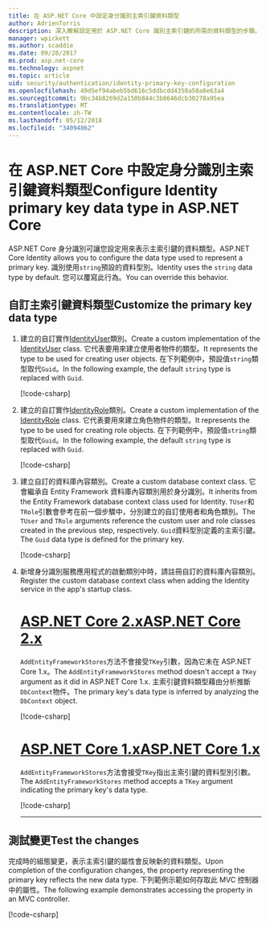 ```yaml
---
title: 在 ASP.NET Core 中設定身分識別主索引鍵資料類型
author: AdrienTorris
description: 深入瞭解設定用於 ASP.NET Core 識別主索引鍵的所需的資料類型的步驟。
manager: wpickett
ms.author: scaddie
ms.date: 09/28/2017
ms.prod: asp.net-core
ms.technology: aspnet
ms.topic: article
uid: security/authentication/identity-primary-key-configuration
ms.openlocfilehash: 49d5ef94abeb5bd616c5ddbcdd4358a58a8e63a4
ms.sourcegitcommit: 9bc34b8269d2a150b844c3b8646dcb30278a95ea
ms.translationtype: MT
ms.contentlocale: zh-TW
ms.lasthandoff: 05/12/2018
ms.locfileid: "34094862"
---
```

# <a name="configure-identity-primary-key-data-type-in-aspnet-core"></a><span data-ttu-id="33b10-103">在 ASP.NET Core 中設定身分識別主索引鍵資料類型</span><span class="sxs-lookup"><span data-stu-id="33b10-103">Configure Identity primary key data type in ASP.NET Core</span></span>

<span data-ttu-id="33b10-104">ASP.NET Core 身分識別可讓您設定用來表示主索引鍵的資料類型。</span><span class="sxs-lookup"><span data-stu-id="33b10-104">ASP.NET Core Identity allows you to configure the data type used to represent a primary key.</span></span> <span data-ttu-id="33b10-105">識別使用`string`預設的資料型別。</span><span class="sxs-lookup"><span data-stu-id="33b10-105">Identity uses the `string` data type by default.</span></span> <span data-ttu-id="33b10-106">您可以覆寫此行為。</span><span class="sxs-lookup"><span data-stu-id="33b10-106">You can override this behavior.</span></span>

## <a name="customize-the-primary-key-data-type"></a><span data-ttu-id="33b10-107">自訂主索引鍵資料類型</span><span class="sxs-lookup"><span data-stu-id="33b10-107">Customize the primary key data type</span></span>

1. <span data-ttu-id="33b10-108">建立的自訂實作[IdentityUser](/dotnet/api/microsoft.aspnetcore.identity.entityframeworkcore.identityuser-1)類別。</span><span class="sxs-lookup"><span data-stu-id="33b10-108">Create a custom implementation of the [IdentityUser](/dotnet/api/microsoft.aspnetcore.identity.entityframeworkcore.identityuser-1) class.</span></span> <span data-ttu-id="33b10-109">它代表要用來建立使用者物件的類型。</span><span class="sxs-lookup"><span data-stu-id="33b10-109">It represents the type to be used for creating user objects.</span></span> <span data-ttu-id="33b10-110">在下列範例中，預設值`string`類型取代`Guid`。</span><span class="sxs-lookup"><span data-stu-id="33b10-110">In the following example, the default `string` type is replaced with `Guid`.</span></span>

    [!code-csharp[](identity/sample/src/ASPNET-IdentityDemo-PrimaryKeysConfig/Models/ApplicationUser.cs?highlight=4&range=7-13)]

2. <span data-ttu-id="33b10-111">建立的自訂實作[IdentityRole](/dotnet/api/microsoft.aspnetcore.identity.entityframeworkcore.identityrole-1)類別。</span><span class="sxs-lookup"><span data-stu-id="33b10-111">Create a custom implementation of the [IdentityRole](/dotnet/api/microsoft.aspnetcore.identity.entityframeworkcore.identityrole-1) class.</span></span> <span data-ttu-id="33b10-112">它代表要用來建立角色物件的類型。</span><span class="sxs-lookup"><span data-stu-id="33b10-112">It represents the type to be used for creating role objects.</span></span> <span data-ttu-id="33b10-113">在下列範例中，預設值`string`類型取代`Guid`。</span><span class="sxs-lookup"><span data-stu-id="33b10-113">In the following example, the default `string` type is replaced with `Guid`.</span></span>

    [!code-csharp[](identity/sample/src/ASPNET-IdentityDemo-PrimaryKeysConfig/Models/ApplicationRole.cs?highlight=3&range=7-12)]

3. <span data-ttu-id="33b10-114">建立自訂的資料庫內容類別。</span><span class="sxs-lookup"><span data-stu-id="33b10-114">Create a custom database context class.</span></span> <span data-ttu-id="33b10-115">它會繼承自 Entity Framework 資料庫內容類別用於身分識別。</span><span class="sxs-lookup"><span data-stu-id="33b10-115">It inherits from the Entity Framework database context class used for Identity.</span></span> <span data-ttu-id="33b10-116">`TUser`和`TRole`引數會參考在前一個步驟中，分別建立的自訂使用者和角色類別。</span><span class="sxs-lookup"><span data-stu-id="33b10-116">The `TUser` and `TRole` arguments reference the custom user and role classes created in the previous step, respectively.</span></span> <span data-ttu-id="33b10-117">`Guid`資料型別定義的主索引鍵。</span><span class="sxs-lookup"><span data-stu-id="33b10-117">The `Guid` data type is defined for the primary key.</span></span>

    [!code-csharp[](identity/sample/src/ASPNET-IdentityDemo-PrimaryKeysConfig/Data/ApplicationDbContext.cs?highlight=3&range=9-26)]

4. <span data-ttu-id="33b10-118">新增身分識別服務應用程式的啟動類別中時，請註冊自訂的資料庫內容類別。</span><span class="sxs-lookup"><span data-stu-id="33b10-118">Register the custom database context class when adding the Identity service in the app's startup class.</span></span>

   # <a name="aspnet-core-2xtabaspnetcore2x"></a>[<span data-ttu-id="33b10-119">ASP.NET Core 2.x</span><span class="sxs-lookup"><span data-stu-id="33b10-119">ASP.NET Core 2.x</span></span>](#tab/aspnetcore2x/)

   <span data-ttu-id="33b10-120">`AddEntityFrameworkStores`方法不會接受`TKey`引數，因為它未在 ASP.NET Core 1.x。</span><span class="sxs-lookup"><span data-stu-id="33b10-120">The `AddEntityFrameworkStores` method doesn't accept a `TKey` argument as it did in ASP.NET Core 1.x.</span></span> <span data-ttu-id="33b10-121">主索引鍵資料類型藉由分析推斷`DbContext`物件。</span><span class="sxs-lookup"><span data-stu-id="33b10-121">The primary key's data type is inferred by analyzing the `DbContext` object.</span></span>

   [!code-csharp[](identity/sample/src/ASPNETv2-IdentityDemo-PrimaryKeysConfig/Startup.cs?highlight=6-8&range=25-37)]

   # <a name="aspnet-core-1xtabaspnetcore1x"></a>[<span data-ttu-id="33b10-122">ASP.NET Core 1.x</span><span class="sxs-lookup"><span data-stu-id="33b10-122">ASP.NET Core 1.x</span></span>](#tab/aspnetcore1x/)

   <span data-ttu-id="33b10-123">`AddEntityFrameworkStores`方法會接受`TKey`指出主索引鍵的資料型別引數。</span><span class="sxs-lookup"><span data-stu-id="33b10-123">The `AddEntityFrameworkStores` method accepts a `TKey` argument indicating the primary key's data type.</span></span>

   [!code-csharp[](identity/sample/src/ASPNET-IdentityDemo-PrimaryKeysConfig/Startup.cs?highlight=9-11&range=39-55)]

   ---

## <a name="test-the-changes"></a><span data-ttu-id="33b10-124">測試變更</span><span class="sxs-lookup"><span data-stu-id="33b10-124">Test the changes</span></span>

<span data-ttu-id="33b10-125">完成時的組態變更，表示主索引鍵的屬性會反映新的資料類型。</span><span class="sxs-lookup"><span data-stu-id="33b10-125">Upon completion of the configuration changes, the property representing the primary key reflects the new data type.</span></span> <span data-ttu-id="33b10-126">下列範例示範如何存取此 MVC 控制器中的屬性。</span><span class="sxs-lookup"><span data-stu-id="33b10-126">The following example demonstrates accessing the property in an MVC controller.</span></span>

[!code-csharp[](identity/sample/src/ASPNET-IdentityDemo-PrimaryKeysConfig/Controllers/AccountController.cs?name=snippet_GetCurrentUserId&highlight=6)]
